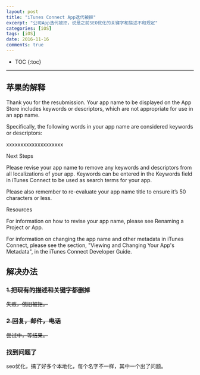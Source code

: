 ```yaml
---
layout: post
title: "iTunes Connect App迭代被拒"
excerpt: "公司App迭代被拒，说是之前SEO优化的关键字和描述不和规定"
categories: [iOS]
tags: [iOS]
date: 2016-11-16
comments: true
---
```


* TOC
{:toc}
---

## 苹果的解释

Thank you for the resubmission. Your app name to be displayed on the App Store includes keywords or descriptors, which are not appropriate for use in an app name.

Specifically, the following words in your app name are considered keywords or descriptors:

xxxxxxxxxxxxxxxxxxxx


Next Steps

Please revise your app name to remove any keywords and descriptors from all localizations of your app. Keywords can be entered in the Keywords field in iTunes Connect to be used as search terms for your app.

Please also remember to re-evaluate your app name title to ensure it’s 50 characters or less.

Resources

For information on how to revise your app name, please see Renaming a Project or App.

For information on changing the app name and other metadata in iTunes Connect, please see the section, "Viewing and Changing Your App's Metadata", in the iTunes Connect Developer Guide.



## 解决办法

### ~~1.把现有的描述和关键字都删掉~~

~~失败，依旧被拒。~~

### ~~2.回复，邮件，电话~~

~~尝试中，等结果。~~

### 找到问题了

seo优化，搞了好多个本地化，每个名字不一样，其中一个出了问题。


